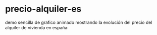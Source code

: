 # precio-alquiler-es
demo sencilla de grafico animado mostrando la evolución del precio del alquiler de vivienda en españa
